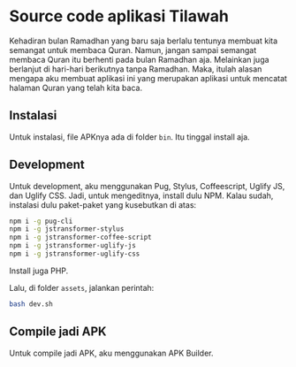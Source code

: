 # Source code aplikasi Tilawah

Kehadiran bulan Ramadhan yang baru saja berlalu tentunya membuat kita semangat untuk membaca Quran. Namun, jangan sampai semangat membaca Quran itu berhenti pada bulan Ramadhan aja. Melainkan juga berlanjut di hari-hari berikutnya tanpa Ramadhan. Maka, itulah alasan mengapa aku membuat aplikasi ini yang merupakan aplikasi untuk mencatat halaman Quran yang telah kita baca.

## Instalasi

Untuk instalasi, file APKnya ada di folder `bin`. Itu tinggal install aja.

## Development

Untuk development, aku menggunakan Pug, Stylus, Coffeescript, Uglify JS, dan Uglify CSS. Jadi, untuk mengeditnya, install dulu NPM. Kalau sudah, instalasi dulu paket-paket yang kusebutkan di atas:

```bash
npm i -g pug-cli
npm i -g jstransformer-stylus
npm i -g jstransformer-coffee-script
npm i -g jstransformer-uglify-js
npm i -g jstransformer-uglify-css
```

Install juga PHP.

Lalu, di folder `assets`, jalankan perintah:

```bash
bash dev.sh 
```

## Compile jadi APK 

Untuk compile jadi APK, aku menggunakan APK Builder.